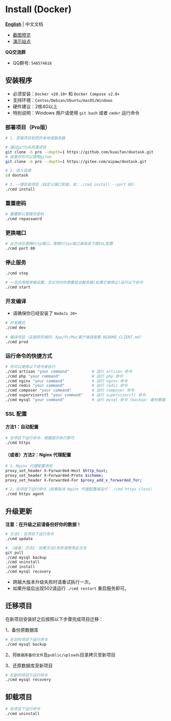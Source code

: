 # Install (Docker)

**[English](./README.md)** | 中文文档

- [截图预览](./README_PREVIEW.md)
- [演示站点](http://www.dootask.com/)

**QQ交流群**

- QQ群号: `546574618`

## 安装程序

- 必须安装：`Docker v20.10+` 和 `Docker Compose v2.0+`
- 支持环境：`Centos/Debian/Ubuntu/macOS/Windows`
- 硬件建议：2核4G以上
- 特别说明：Windows 用户请使用 `git bash` 或者 `cmder` 运行命令

### 部署项目（Pro版）

```bash
# 1、克隆项目到您的本地或服务器

# 通过github克隆项目
git clone -b pro --depth=1 https://github.com/kuaifan/dootask.git
# 或者你也可以使用gitee
git clone -b pro --depth=1 https://gitee.com/aipaw/dootask.git

# 2、进入目录
cd dootask

# 3、一键安装项目（自定义端口安装，如：./cmd install --port 80）
./cmd install
```

### 重置密码

```bash
# 重置默认管理员密码
./cmd repassword
```

### 更换端口

```bash
# 此方法仅更换http端口，更换https端口请阅读下面SSL配置
./cmd port 80
```

### 停止服务

```bash
./cmd stop

# 一旦应用程序被设置，无论何时你想要启动服务器(如果它被停止)运行以下命令
./cmd start
```

### 开发编译

- 请确保你已经安装了 `NodeJs 20+`

```bash
# 开发模式
./cmd dev
   
# 编译项目（这是网页端的，App/Pc/Mac客户端请查看 README_CLIENT.md）
./cmd prod  
```


### 运行命令的快捷方式

```bash
# 你可以使用以下命令来执行
./cmd artisan "your command"          # 运行 artisan 命令
./cmd php "your command"              # 运行 php 命令
./cmd nginx "your command"            # 运行 nginx 命令
./cmd redis "your command"            # 运行 redis 命令
./cmd composer "your command"         # 运行 composer 命令
./cmd supervisorctl "your command"    # 运行 supervisorctl 命令
./cmd mysql "your command"            # 运行 mysql 命令 (backup: 备份数据库，recovery: 还原数据库，open: 开启数据库外部端口访问，close: 关闭数据库外部端口访问)
```

### SSL 配置

#### 方法1：自动配置

```bash 
# 在项目下运行命令，根据提示执行即可
./cmd https
```

#### （或者）方法2：Nginx 代理配置

```bash 
# 1、Nginx 代理配置添加
proxy_set_header X-Forwarded-Host $http_host;
proxy_set_header X-Forwarded-Proto $scheme;
proxy_set_header X-Forwarded-For $proxy_add_x_forwarded_for;

# 2、在项目下运行命令（如果取消 Nginx 代理配置请运行：./cmd https close）
./cmd https agent
```

## 升级更新

**注意：在升级之前请备份好你的数据！**

```bash
# 方法1：在项目下运行命令
./cmd update

# （或者）方法2：如果方法1失败请使用此方法
git pull
./cmd mysql backup
./cmd uninstall
./cmd install
./cmd mysql recovery
```

* 跨越大版本升级失败时请重试执行一次。
* 如果升级后出现502请运行 `./cmd restart` 重启服务即可。

## 迁移项目

在新项目安装好之后按照以下步骤完成项目迁移：

1、备份原数据库

```bash
# 在旧的项目下运行命令
./cmd mysql backup
```

2、将`数据库备份文件`及`public/uploads`目录拷贝至新项目

3、还原数据库至新项目
```bash
# 在新的项目下运行命令
./cmd mysql recovery
```

## 卸载项目

```bash
# 在项目下运行命令
./cmd uninstall
```
